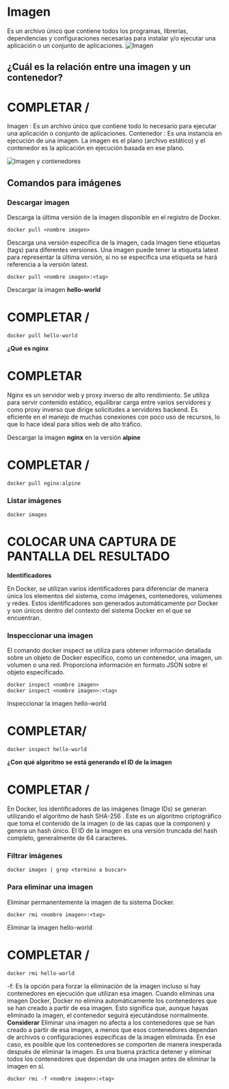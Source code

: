 # Imagen
Es un archivo único que contiene todos los programas, librerías, dependencias y configuraciones necesarias para instalar y/o ejecutar una aplicación o un conjunto de aplicaciones.
![Imagen](img/imagen.PNG)


## ¿Cuál es la relación entre una imagen y un contenedor? 
# COMPLETAR /
Imagen : Es un archivo único que contiene todo lo necesario para ejecutar una aplicación o conjunto de aplicaciones.
Contenedor : Es una instancia en ejecución de una imagen.
La imagen es el plano (archivo estático) y el contenedor es la aplicación en ejecución basada en ese plano.

![Imagen y contenedores](img/imagenContenedores.JPG)
## Comandos para imágenes

### Descargar imagen
Descarga la última versión de la imagen disponible en el registro de Docker.

```
docker pull <nombre imagen> 
```

Descarga una versión específica de la imagen, cada imagen tiene etiquetas (tags) para diferentes versiones.
Una imagen puede tener la etiqueta latest para representar la última versión, si no se especifica una etiqueta se hará referencia a la versión latest.

```
docker pull <nombre imagen>:<tag>
```

Descargar la imagen **hello-world**
# COMPLETAR /
```
docker pull hello-world
```

**¿Qué es nginx**
# COMPLETAR 
Nginx es un servidor web y proxy inverso de alto rendimiento. Se utiliza para servir contenido estático, equilibrar carga entre varios servidores y como proxy inverso que dirige solicitudes a servidores backend. Es eficiente en el manejo de muchas conexiones con poco uso de recursos, lo que lo hace ideal para sitios web de alto tráfico.


Descargar la imagen  **nginx** en la versión **alpine**
# COMPLETAR /
```
docker pull nginx:alpine
```

### Listar imágenes

```
docker images
```

# COLOCAR UNA CAPTURA DE PANTALLA DEL RESULTADO 

**Identificadores**

En Docker, se utilizan varios identificadores para diferenciar de manera única los elementos del sistema, como imágenes, contenedores, volúmenes y redes. Estos identificadores son generados automáticamente por Docker y son únicos dentro del contexto del sistema Docker en el que se encuentran. 

### Inspeccionar una imagen
El comando docker inspect se utiliza para obtener información detallada sobre un objeto de Docker específico, como un contenedor, una imagen, un volumen o una red.  Proporciona información en formato JSON sobre el objeto especificado.

```
docker inspect <nombre imagen>
docker inspect <nombre imagen>:<tag>
```

Inspeccionar la imagen hello-world 
# COMPLETAR/
```
docker inspect hello-world
```

**¿Con qué algoritmo se está generando el ID de la imagen**
# COMPLETAR /
En Docker, los identificadores de las imágenes (Image IDs) se generan utilizando el algoritmo de hash SHA-256 . Este es un algoritmo criptográfico que toma el contenido de la imagen (o de las capas que la componen) y genera un hash único. El ID de la imagen es una versión truncada del hash completo, generalmente de 64 caracteres.

### Filtrar imágenes

```
docker images | grep <termino a buscar>

```

### Para eliminar una imagen
Eliminar permanentemente la imagen de tu sistema Docker.

```
docker rmi <nombre imagen>:<tag>
```

Eliminar la imagen hello-world 
# COMPLETAR /
```
docker rmi hello-world
```

-f: Es la opción para forzar la eliminación de la imagen incluso si hay contenedores en ejecución que utilizan esa imagen.
Cuando eliminas una imagen Docker, Docker no elimina automáticamente los contenedores que se han creado a partir de esa imagen. Esto significa que, aunque hayas eliminado la imagen, el contenedor seguirá ejecutándose normalmente.  
**Considerar**
Eliminar una imagen no afecta a los contenedores que se han creado a partir de esa imagen, a menos que esos contenedores dependan de archivos o configuraciones específicas de la imagen eliminada. En ese caso, es posible que los contenedores se comporten de manera inesperada después de eliminar la imagen.
Es una buena práctica detener y eliminar todos los contenedores que dependan de una imagen antes de eliminar la imagen en sí.

```
docker rmi -f <nombre imagen>:<tag>
```

